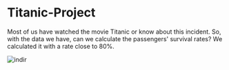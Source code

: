 # Titanic-Project

Most of us have watched the movie Titanic or know about this incident. So, with the data we have, can we calculate the passengers' survival rates? We calculated it with a rate close to 80%.

![indir](https://user-images.githubusercontent.com/37961587/104964363-513cea80-59ed-11eb-84e1-6d6371f32a1c.jpg)
